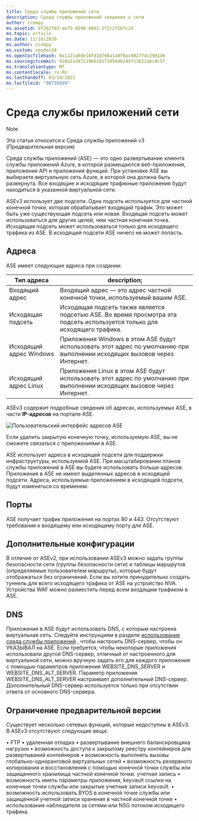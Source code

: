 ```yaml
---
title: Среда службы приложений сети
description: Среда службы приложений сведения о сети
author: ccompy
ms.assetid: 6f262f63-aef5-4598-88d2-2f2c2f2bfc24
ms.topic: article
ms.date: 11/16/2020
ms.author: ccompy
ms.custom: seodec18
ms.openlocfilehash: 0a1221a8de10fd18768a1a0f0ac08277dc2901d6
ms.sourcegitcommit: 910a1a38711966cb171050db245fc3b22abc8c5f
ms.translationtype: MT
ms.contentlocale: ru-RU
ms.lasthandoff: 03/19/2021
ms.locfileid: "98735039"
---
```

# <a name="app-service-environment-networking"></a>Среда службы приложений сети

> [!NOTE]
> Эта статья относится к Среда службы приложений v3 (Предварительная версия)
> 

Среда службы приложений (ASE) — это одно развертывание клиента службы приложений Azure, в которой размещаются веб-приложения, приложения API и приложения функций. При установке ASE вы выбираете виртуальную сеть Azure, в которой она должна быть развернута. Все входящие и исходящие трафикные приложения будут находиться в указанной виртуальной сети.  

ASEv3 использует две подсети.  Одна подсеть используется для частной конечной точки, которая обрабатывает входящий трафик. Это может быть уже существующая подсеть или новая.  Входящая подсеть может использоваться для других целей, чем частная конечная точка. Исходящая подсеть может использоваться только для исходящего трафика из ASE. В исходящей подсети ASE ничего не может попасть.

## <a name="addresses"></a>Адреса 
ASE имеет следующие адреса при создании:

| Тип адреса | description; |
|--------------|-------------|
| Входящий адрес | Входящий адрес — это адрес частной конечной точки, используемый вашим ASE. |
| Исходящая подсеть | Исходящая подсеть также является подсетью ASE. Во время просмотра эта подсеть используется только для исходящего трафика. |
| Исходящий адрес Windows | Приложения Windows в этом ASE будут использовать этот адрес по умолчанию при выполнении исходящих вызовов через Интернет. |
| Исходящий адрес Linux | Приложения Linux в этом ASE будут использовать этот адрес по умолчанию при выполнении исходящих вызовов через Интернет. |

ASEv3 содержит подробные сведения об адресах, используемых ASE, в части **IP-адресов** на портале ASE.

![Пользовательский интерфейс адресов ASE](./media/networking/networking-ip-addresses.png)

Если удалить закрытую конечную точку, используемую ASE, вы не сможете связаться с приложениями в ASE.  

ASE использует адреса в исходящей подсети для поддержки инфраструктуры, используемой ASE. При масштабировании планов службы приложений в ASE вы будете использовать больше адресов. Приложения в ASE не имеют выделенных адресов в исходящей подсети. Адреса, используемые приложением в исходящей подсети, будут изменяться со временем.

## <a name="ports"></a>Порты

ASE получает трафик приложения на портах 80 и 443.  Отсутствуют требования к входящему или исходящему порту для ASE. 

## <a name="extra-configurations"></a>Дополнительные конфигурации

В отличие от ASEv2, при использовании ASEv3 можно задать группы безопасности сети (группы безопасности сети) и таблицы маршрутов (определяемые пользователем маршруты), которые будут отображаться без ограничений. Если вы хотите принудительно создать туннель для всего исходящего трафика от ASE на устройство NVA. Устройства WAF можно разместить перед всем входящим трафиком в ASE. 

## <a name="dns"></a>DNS

Приложения в ASE будут использовать DNS, с которым настроена виртуальная сеть. Следуйте инструкциям в разделе [использование среда службы приложений](./using.md#dns-configuration) , чтобы настроить DNS-сервер, чтобы он УКАЗЫВАЛ на ASE. Если требуется, чтобы некоторые приложения использовали другой DNS-сервер, отличный от настроенного для виртуальной сети, можно вручную задать его для каждого приложения с помощью параметров приложения WEBSITE_DNS_SERVER и WEBSITE_DNS_ALT_SERVER. Параметр приложения WEBSITE_DNS_ALT_SERVER настраивает дополнительный DNS-сервер. Дополнительный DNS-сервер используется только при отсутствии ответа от основного DNS-сервера. 

## <a name="preview-limitation"></a>Ограничение предварительной версии

Существует несколько сетевых функций, которые недоступны в ASEv3.  В ASEv3 отсутствуют следующие вещи:

• FTP • удаленная отладка • развертывание внешнего балансировщика нагрузки • возможность доступа к закрытому реестру контейнеров для развертываний контейнеров • возможность выполнять вызовы глобально-одноранговой виртуальных сетей • возможность резервного копирования и восстановления с помощью конечной точки службы или защищенного хранилища частной конечной точки. учетная запись • возможность иметь параметры приложения, keyvault ссылки на конечные точки службы или закрытые учетные записи keyvault. • возможность использовать BYOS в конечной точке службы или защищенной учетной записи хранения в частной конечной точке • использование наблюдателя за сетями или NSG потоком исходящего трафика.
    
    